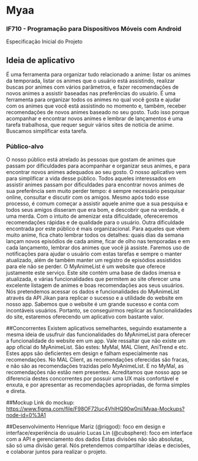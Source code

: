  # Myaa
### IF710 - Programação para Dispositivos Móveis com Android
Especificação Inicial do Projeto

## Ideia de aplicativo
É uma ferramenta para organizar tudo relacionado a anime: listar os animes da temporada, listar os animes que o usuário está assistindo, realizar buscas por animes com vários parâmetros, e fazer recomendações de novos animes a assistir baseadas nas preferências do usuário. 
É uma ferramenta para organizar todos os animes no qual você gosta e ajudar com os animes que você está assistindo no momento e, também, receber recomendações de novos animes baseado no seu gosto.
Tudo isso porque acompanhar e encontrar novos animes e lembrar de lançamentos é uma tarefa trabalhosa, que requer seguir vários sites de notícia de anime. Buscamos simplificar esta tarefa.

### Público-alvo
O nosso público está atrelado às pessoas que gostam de animes que passam por dificuldades para acompanhar e organizar seus animes, e para encontrar novos animes adequados ao seu gosto.
O nosso aplicativo vem para simplificar a vida desse público. Todos aqueles interessados em assistir animes passam por dificuldades para encontrar novos animes de sua preferência sem muito perder tempo: é sempre necessário pesquisar online, consultar e discutir com os amigos.
Mesmo após todo esse processo, é comum começar a assistir aquele anime que a sua pesquisa e todos seus amigos disseram que era bom, e descobrir que na verdade, é uma merda. Com o intuito de amenizar esta dificuldade, ofereceremos recomendações rápidas e de qualidade para o usuário.
Outra dificuldade encontrada por este público é mais organizacional. Para aqueles que vêem muito anime, fica chato lembrar todos os detalhes: quais dias da semana lançam novos episódios de cada anime, ficar de olho nas temporadas e em cada lançamento, lembrar dos animes que você já assiste. Faremos uso de notificações para ajudar o usuário com estas tarefas e sempre o manter atualizado, além de também manter um registro de episódios assistidos para ele não se perder.
O MyAnimeList é um website que oferece justamente este serviço. Este site contém uma base de dados imensa e atualizada, e várias funcionalidades que permitem ao site oferecer uma excelente listagem de animes e boas recomendações aos seus usuários.
Nós pretendemos acessar os dados e funcionalidades do MyAnimeList através da API Jikan para replicar o sucesso e a utilidade do website em nosso app. Sabemos que o website é um grande sucesso e conta com incontáveis usuários. Portanto, se conseguirmos replicar as funcionalidades do site, estaremos oferecendo um aplicativo com bastante valor.

##Concorrentes
Existem aplicativos semelhantes, seguindo exatamente a mesma ideia de usufruir das funcionalidades do MyAnimeList para oferecer a funcionalidade do website em um app. Vale ressaltar que não existe um app oficial do MyAnimeList.
São estes: MyMal, MAL Client, AniTrend e etc. Estes apps são deficientes em design e falham especialmente nas recomendações. No MAL Client, as recomendações oferecidas são fracas, e não são as recomendações trazidas pelo MyAnimeList. E no MyMal, as recomendações não estão nem presentes.
Acreditamos que nosso app se diferencia destes concorrentes por possuir uma UX mais confortável e enxuta, e por apresentar as recomendações apropriadas, de forma simples e direta.

##Mockup
	Link do mockup: https://www.figma.com/file/F98OF72luc4VhIHQ90w0nj/Myaa-Mockups?node-id=0%3A1

##Desenvolvimento
Henrique Mariz (@riqgod): foco em design e interface/experiência do usuário
Lucas Lin (@cubsphere): foco em interface com a API e gerenciamento dos dados
Estas divisões não são absolutas, são só uma divisão geral. Nós pretendemos compartilhar ideias e decisões, e colaborar juntos para realizar o projeto.
